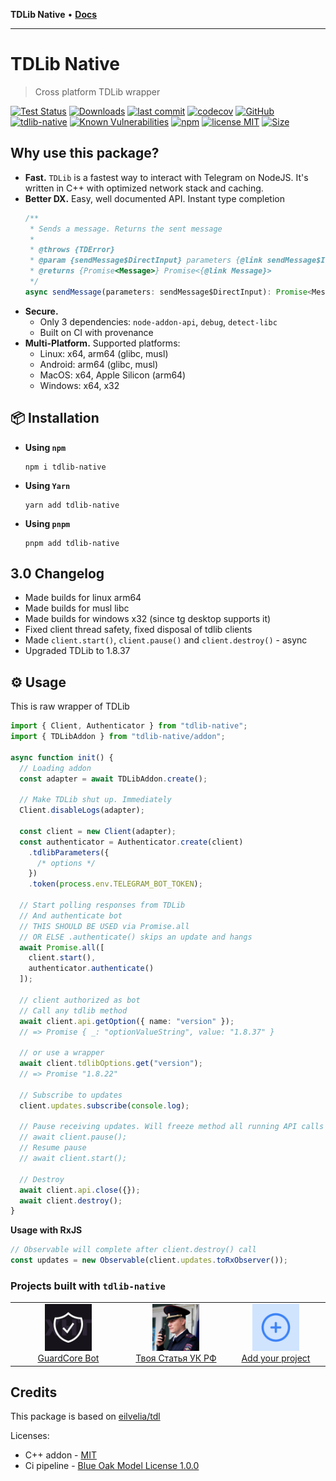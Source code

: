 **TDLib Native** • [**Docs**](modules.md)

***

# TDLib Native

> Cross platform TDLib wrapper

[![Test Status](https://github.com/AlexXanderGrib/node-tdlib/actions/workflows/test.yml/badge.svg)](https://github.com/AlexXanderGrib/node-tdlib)
[![Downloads](https://img.shields.io/npm/dt/tdlib-native.svg)](https://npmjs.com/package/tdlib-native)
[![last commit](https://img.shields.io/github/last-commit/AlexXanderGrib/node-tdlib.svg)](https://github.com/AlexXanderGrib/node-tdlib)
[![codecov](https://img.shields.io/codecov/c/github/AlexXanderGrib/node-tdlib/main.svg)](https://codecov.io/gh/AlexXanderGrib/node-tdlib)
[![GitHub](https://img.shields.io/github/stars/AlexXanderGrib/node-tdlib.svg)](https://github.com/AlexXanderGrib/node-tdlib)
[![tdlib-native](https://snyk.io/advisor/npm-package/tdlib-native/badge.svg)](https://snyk.io/advisor/npm-package/tdlib-native)
[![Known Vulnerabilities](https://snyk.io/test/npm/tdlib-native/badge.svg)](https://snyk.io/test/npm/tdlib-native)
[![npm](https://img.shields.io/npm/v/tdlib-native.svg)](https://npmjs.com/package/tdlib-native)
[![license MIT](https://img.shields.io/npm/l/tdlib-native.svg)](https://github.com/AlexXanderGrib/node-tdlib/blob/main/LICENSE.txt)
[![Size](https://img.shields.io/bundlephobia/minzip/tdlib-native)](https://bundlephobia.com/package/tdlib-native)

## Why use this package?

- **Fast.** `TDLib` is a fastest way to interact with Telegram on NodeJS. It's written in C++ with optimized network stack and caching.
- **Better DX.** Easy, well documented API. Instant type completion
  ```typescript
  /**
   * Sends a message. Returns the sent message
   *
   * @throws {TDError}
   * @param {sendMessage$DirectInput} parameters {@link sendMessage$Input}
   * @returns {Promise<Message>} Promise<{@link Message}>
   */
  async sendMessage(parameters: sendMessage$DirectInput): Promise<Message>
  ```
- **Secure.** 
  - Only 3 dependencies: `node-addon-api`, `debug`, `detect-libc`
  - Built on CI with provenance
- **Multi-Platform.** Supported platforms:
  - Linux: x64, arm64 (glibc, musl)
  - Android: arm64 (glibc, musl)
  - MacOS: x64, Apple Silicon (arm64)
  - Windows: x64, x32

## 📦 Installation

- **Using `npm`**
  ```shell
  npm i tdlib-native
  ```
- **Using `Yarn`**
  ```shell
  yarn add tdlib-native
  ```
- **Using `pnpm`**
  ```shell
  pnpm add tdlib-native
  ```

## 3.0 Changelog

- Made builds for linux arm64
- Made builds for musl libc
- Made builds for windows x32 (since tg desktop supports it)
- Fixed client thread safety, fixed disposal of tdlib clients
- Made `client.start()`, `client.pause()` and `client.destroy()` - async
- Upgraded TDLib to 1.8.37

## ⚙️ Usage

This is raw wrapper of TDLib

```typescript
import { Client, Authenticator } from "tdlib-native";
import { TDLibAddon } from "tdlib-native/addon";

async function init() {
  // Loading addon
  const adapter = await TDLibAddon.create();

  // Make TDLib shut up. Immediately
  Client.disableLogs(adapter);

  const client = new Client(adapter);
  const authenticator = Authenticator.create(client)
    .tdlibParameters({
      /* options */
    })
    .token(process.env.TELEGRAM_BOT_TOKEN);

  // Start polling responses from TDLib
  // And authenticate bot
  // THIS SHOULD BE USED via Promise.all
  // OR ELSE .authenticate() skips an update and hangs
  await Promise.all([
    client.start(),
    authenticator.authenticate()
  ]);

  // client authorized as bot
  // Call any tdlib method
  await client.api.getOption({ name: "version" });
  // => Promise { _: "optionValueString", value: "1.8.37" }

  // or use a wrapper
  await client.tdlibOptions.get("version");
  // => Promise "1.8.22"

  // Subscribe to updates
  client.updates.subscribe(console.log);

  // Pause receiving updates. Will freeze method all running API calls
  // await client.pause();
  // Resume pause
  // await client.start();

  // Destroy
  await client.api.close({});
  await client.destroy();
}
```

**Usage with RxJS**

```typescript
// Observable will complete after client.destroy() call
const updates = new Observable(client.updates.toRxObserver());
```

### Projects built with `tdlib-native`

<table><tbody><tr><td align="center" valign="top" width="11%">
<a href="https://t.me/guardcore_bot">
<img
src="https://github.com/AlexXanderGrib/node-tdlib/blob/6b8b34a2134f6ad0510a0e2f2b8c45f5e7c61880/docs/icons/guardcore-bot.jpg?raw=1"
width="75"
height="75"
alt="GuardCore Bot's Avatar"
/><br />
GuardCore Bot
</a>
</td><td align="center" valign="top" width="11%">
<a href="https://t.me/tvoya_statya_bot">
<img
src="https://github.com/AlexXanderGrib/node-tdlib/blob/6b8b34a2134f6ad0510a0e2f2b8c45f5e7c61880/docs/icons/tvoya-statya-bot.jpg?raw=1"
width="75"
height="75"
alt="Твоя Статья УК РФ's Avatar"
/><br />
Твоя Статья УК РФ
</a>
</td><td align="center" valign="top" width="11%">
<a href="https://github.com/AlexXanderGrib/node-tdlib/issues/new">
<img
src="https://github.com/AlexXanderGrib/node-tdlib/blob/6b8b34a2134f6ad0510a0e2f2b8c45f5e7c61880/docs/icons/add.png?raw=1"
width="75"
height="75"
alt=""
/><br />
Add your project
</a>
</td></tr></tbody></table>

## Credits

This package is based on [eilvelia/tdl](https://github.com/eilvelia/tdl)

Licenses:

- C++ addon - [MIT](_media/addon.license.txt)
- Ci pipeline - [Blue Oak Model License 1.0.0](_media/ci.license.md)
